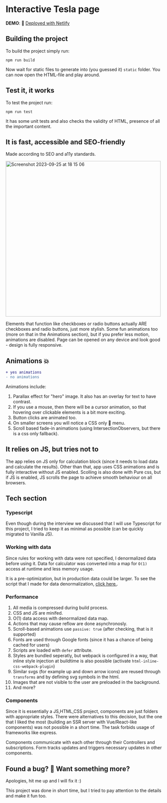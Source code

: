 # Interactive Tesla page

**DEMO**: 🚀 [Deployed with Netlify](https://melodic-fudge-882fb9.netlify.app/)


## Building the project

To build the project simply run:
```console
npm run build
```
Now wait for static files to generate into (you guessed it) `static` folder. You can now open the HTML-file and play around.

## Test it, it works
To test the project run:
```console
npm run test
```
It has some unit tests and also checks the validity of HTML, presence of all the important content.

## It is fast, accessible and SEO-friendly
Made according to SEO and a11y standards.

<img width="497" alt="Screenshot 2023-09-25 at 18 15 06" src="https://github.com/Programmery/tesla-test-page/assets/46135520/ed75548f-7b66-4151-b34a-1e63086da804">

Elements that function like checkboxes or radio buttons actually ARE checkboxes and radio buttons, just more stylish.
Some fun animations too (more on that in the Animations section), but if you prefer less motion, animations are disabled.
Page can be opened on any device and look good - design is fully responsive.

## Animations 💥
```diff
+ yes animations
- no animations
```
Animations include:
1. Parallax effect for "hero" image. It also has an overlay for text to have contrast.
2. If you use a mouse, then there will be a cursor animation, so that hovering over clickable elements is a bit more exciting.
3. Button clicks are animated too.
4. On smaller screens you will notice a CSS only 🍔 menu.
5. Scroll based fade-in animations (using IntersectionObservers, but there is a css only fallback).

## It relies on JS, but tries not to
The app relies on JS only for calculation block (since it needs to load data and calculate the results).
Other than that, app uses CSS animations and is fully interactive without JS enabled. 
Scolling is also done with Pure css, but if JS is enabled, JS scrolls the page to achieve smooth behaviour on all browsers.

## Tech section
### Typescript
Even though during the interview we discussed that I will use Typescript for this project, I tried to keep it as minimal as possible (can be quickly migrated to Vanilla JS).

### Working with data
Since rules for working with data were not specified, I denormalized data before using it. 
Data for calculator was converted into a map for `O(1)` access at runtime and less memory usage.

It is a pre-optimization, but in production data could be larger.
To see the script that I made for data denormalization, [click here.](https://github.com/Programmery/tesla-test-page/blob/d9886abe13beab77826a69e430d0afaf3034db14/src/data/getCalculatorDataMap.ts).

### Performance
1. All media is compressed during build process.
2. CSS and JS are minifed.
3. O(1) data access with denormalized data map.
4. Actions that may cause reflow are done asynchronosly.
5. Scroll-based animations use `passive: true` (after checking, that is it supported)
6. Fonts are used through Google fonts (since it has a chance of being cached for users)
7. Scripts are loaded with `defer` attribute.
8. Styles are bundled seperatly, but webpack is configured in a way, that inline style injection at buildtime is also possible (activate `html-inline-css-webpack-plugin`)
9. Similar svgs (for example up and down arrow icons) are reused through `transforms` and by defining svg symbols in the html.
10. Images that are not visible to the user are preloaded in the background.
11. And more?
   
### Components
Since it is essentially a JS,HTML,CSS project, components are just folders with appropriate styles. 
There were alternatives to this decision, but the one that I liked the most (building an SSR server with Vue/React-like components) was not possible in a short time. The task forbids usage of frameworks like express.

Components communicate with each other through their Controllers and subscriptions. Form tracks updates and triggers necessary updates in other components.

## Found a bug? 🐛 Want something more?
Apologies, hit me up and I will fix it :)

This project was done in short time, but I tried to pay attention to the details and make it fun too.


